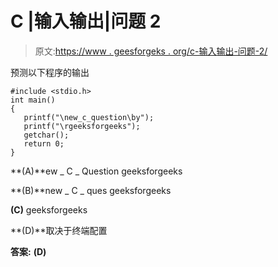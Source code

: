 # C |输入输出|问题 2

> 原文:[https://www . geesforgeks . org/c-输入输出-问题-2/](https://www.geeksforgeeks.org/c-input-and-output-question-2/)

预测以下程序的输出

```
#include <stdio.h>
int main()
{
   printf("\new_c_question\by");
   printf("\rgeeksforgeeks"); 
   getchar();
   return 0;
}
```

**(A)**ew _ C _ Question
geeksforgeeks

**(B)**new _ C _ ques
geeksforgeeks

**(C)**
geeksforgeeks

**(D)**取决于终端配置

**答案:** **(D)**